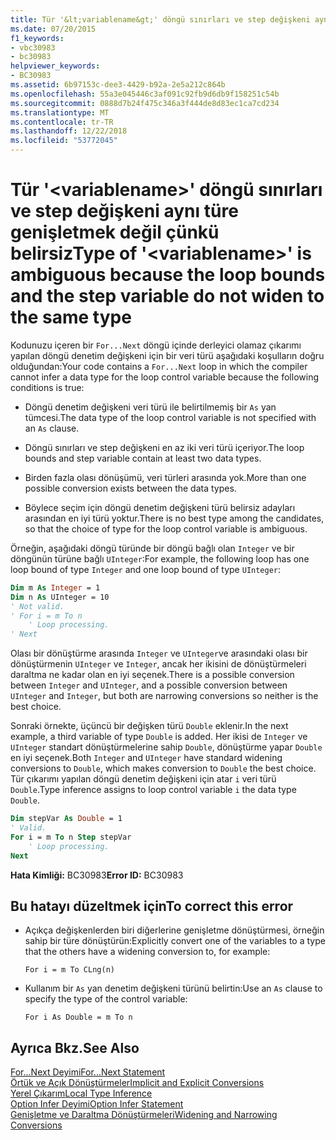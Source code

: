 ```yaml
---
title: Tür '&lt;variablename&gt;' döngü sınırları ve step değişkeni aynı türe genişletmek değil çünkü belirsiz
ms.date: 07/20/2015
f1_keywords:
- vbc30983
- bc30983
helpviewer_keywords:
- BC30983
ms.assetid: 6b97153c-dee3-4429-b92a-2e5a212c864b
ms.openlocfilehash: 55a3e045446c3af091c92fb9d6db9f158251c54b
ms.sourcegitcommit: 0888d7b24f475c346a3f444de8d83ec1ca7cd234
ms.translationtype: MT
ms.contentlocale: tr-TR
ms.lasthandoff: 12/22/2018
ms.locfileid: "53772045"
---
```

# <a name="type-of-ltvariablenamegt-is-ambiguous-because-the-loop-bounds-and-the-step-variable-do-not-widen-to-the-same-type"></a><span data-ttu-id="31691-102">Tür '&lt;variablename&gt;' döngü sınırları ve step değişkeni aynı türe genişletmek değil çünkü belirsiz</span><span class="sxs-lookup"><span data-stu-id="31691-102">Type of '&lt;variablename&gt;' is ambiguous because the loop bounds and the step variable do not widen to the same type</span></span>
<span data-ttu-id="31691-103">Kodunuzu içeren bir `For...Next` döngü içinde derleyici olamaz çıkarımı yapılan döngü denetim değişkeni için bir veri türü aşağıdaki koşulların doğru olduğundan:</span><span class="sxs-lookup"><span data-stu-id="31691-103">Your code contains a `For...Next` loop in which the compiler cannot infer a data type for the loop control variable because the following conditions is true:</span></span>  
  
-   <span data-ttu-id="31691-104">Döngü denetim değişkeni veri türü ile belirtilmemiş bir `As` yan tümcesi.</span><span class="sxs-lookup"><span data-stu-id="31691-104">The data type of the loop control variable is not specified with an `As` clause.</span></span>  
  
-   <span data-ttu-id="31691-105">Döngü sınırları ve step değişkeni en az iki veri türü içeriyor.</span><span class="sxs-lookup"><span data-stu-id="31691-105">The loop bounds and step variable contain at least two data types.</span></span>  
  
-   <span data-ttu-id="31691-106">Birden fazla olası dönüşümü, veri türleri arasında yok.</span><span class="sxs-lookup"><span data-stu-id="31691-106">More than one possible conversion exists between the data types.</span></span>  
  
-   <span data-ttu-id="31691-107">Böylece seçim için döngü denetim değişkeni türü belirsiz adayları arasından en iyi türü yoktur.</span><span class="sxs-lookup"><span data-stu-id="31691-107">There is no best type among the candidates, so that the choice of type for the loop control variable is ambiguous.</span></span>  
  
 <span data-ttu-id="31691-108">Örneğin, aşağıdaki döngü türünde bir döngü bağlı olan `Integer` ve bir döngünün türüne bağlı `UInteger`:</span><span class="sxs-lookup"><span data-stu-id="31691-108">For example, the following loop has one loop bound of type `Integer` and one loop bound of type `UInteger`:</span></span>  
  
```vb  
Dim m As Integer = 1  
Dim n As UInteger = 10  
' Not valid.  
' For i = m To n  
    ' Loop processing.  
' Next  
```  
  
 <span data-ttu-id="31691-109">Olası bir dönüştürme arasında `Integer` ve `UInteger`ve arasındaki olası bir dönüştürmenin `UInteger` ve `Integer`, ancak her ikisini de dönüştürmeleri daraltma ne kadar olan en iyi seçenek.</span><span class="sxs-lookup"><span data-stu-id="31691-109">There is a possible conversion between `Integer` and `UInteger`, and a possible conversion between `UInteger` and `Integer`, but both are narrowing conversions so neither is the best choice.</span></span>  
  
 <span data-ttu-id="31691-110">Sonraki örnekte, üçüncü bir değişken türü `Double` eklenir.</span><span class="sxs-lookup"><span data-stu-id="31691-110">In the next example, a third variable of type `Double` is added.</span></span> <span data-ttu-id="31691-111">Her ikisi de `Integer` ve `UInteger` standart dönüştürmelerine sahip `Double`, dönüştürme yapar `Double` en iyi seçenek.</span><span class="sxs-lookup"><span data-stu-id="31691-111">Both `Integer` and `UInteger` have standard widening conversions to `Double`, which makes conversion to `Double` the best choice.</span></span> <span data-ttu-id="31691-112">Tür çıkarımı yapılan döngü denetim değişkeni için atar `i` veri türü `Double`.</span><span class="sxs-lookup"><span data-stu-id="31691-112">Type inference assigns to loop control variable `i` the data type `Double`.</span></span>  
  
```vb  
Dim stepVar As Double = 1  
' Valid.  
For i = m To n Step stepVar  
    ' Loop processing.  
Next  
```  
  
 <span data-ttu-id="31691-113">**Hata Kimliği:** BC30983</span><span class="sxs-lookup"><span data-stu-id="31691-113">**Error ID:** BC30983</span></span>  
  
## <a name="to-correct-this-error"></a><span data-ttu-id="31691-114">Bu hatayı düzeltmek için</span><span class="sxs-lookup"><span data-stu-id="31691-114">To correct this error</span></span>  
  
-   <span data-ttu-id="31691-115">Açıkça değişkenlerden biri diğerlerine genişletme dönüştürmesi, örneğin sahip bir türe dönüştürün:</span><span class="sxs-lookup"><span data-stu-id="31691-115">Explicitly convert one of the variables to a type that the others have a widening conversion to, for example:</span></span>  
  
    ```  
    For i = m To CLng(n)  
    ```  
  
-   <span data-ttu-id="31691-116">Kullanım bir `As` yan denetim değişkeni türünü belirtin:</span><span class="sxs-lookup"><span data-stu-id="31691-116">Use an `As` clause to specify the type of the control variable:</span></span>  
  
    ```  
    For i As Double = m To n   
    ```  
  
## <a name="see-also"></a><span data-ttu-id="31691-117">Ayrıca Bkz.</span><span class="sxs-lookup"><span data-stu-id="31691-117">See Also</span></span>  
 [<span data-ttu-id="31691-118">For...Next Deyimi</span><span class="sxs-lookup"><span data-stu-id="31691-118">For...Next Statement</span></span>](../../visual-basic/language-reference/statements/for-next-statement.md)  
 [<span data-ttu-id="31691-119">Örtük ve Açık Dönüştürmeler</span><span class="sxs-lookup"><span data-stu-id="31691-119">Implicit and Explicit Conversions</span></span>](../../visual-basic/programming-guide/language-features/data-types/implicit-and-explicit-conversions.md)  
 [<span data-ttu-id="31691-120">Yerel Çıkarım</span><span class="sxs-lookup"><span data-stu-id="31691-120">Local Type Inference</span></span>](../../visual-basic/programming-guide/language-features/variables/local-type-inference.md)  
 [<span data-ttu-id="31691-121">Option Infer Deyimi</span><span class="sxs-lookup"><span data-stu-id="31691-121">Option Infer Statement</span></span>](../../visual-basic/language-reference/statements/option-infer-statement.md)  
 [<span data-ttu-id="31691-122">Genişletme ve Daraltma Dönüştürmeleri</span><span class="sxs-lookup"><span data-stu-id="31691-122">Widening and Narrowing Conversions</span></span>](../../visual-basic/programming-guide/language-features/data-types/widening-and-narrowing-conversions.md)
